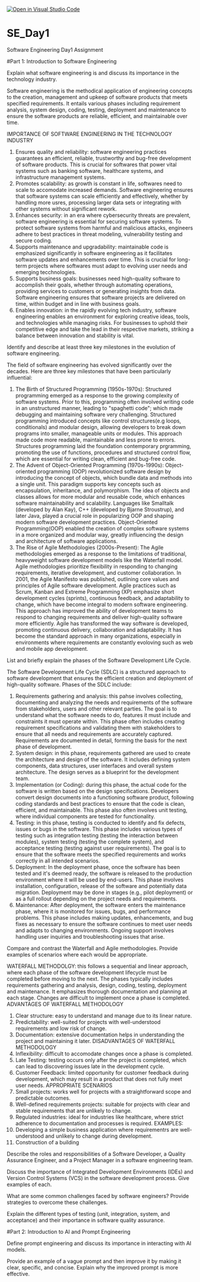 [![Open in Visual Studio Code](https://classroom.github.com/assets/open-in-vscode-2e0aaae1b6195c2367325f4f02e2d04e9abb55f0b24a779b69b11b9e10269abc.svg)](https://classroom.github.com/online_ide?assignment_repo_id=15560663&assignment_repo_type=AssignmentRepo)
# SE_Day1
Software Engineering Day1 Assignment

#Part 1: Introduction to Software Engineering

Explain what software engineering is and discuss its importance in the technology industry.

Software engineering is the methodical application of engineering concepts to the creation, management and upkeep of software products that meets specified requirements. It entails various phases including requirement analysis, system design, coding, testing, deployment and maintenance to ensure the software products are reliable, efficient, and maintainable over time.

IMPORTANCE OF SOFTWARE ENGINEERING IN THE TECHNOLOGY INDUSTRY
1. Ensures quality and reliability: software engineering practices guarantees an efficient, reliable, trustworthy and bug-free development of software products. This is crucial for softwares that power vital systems such as banking software, healthcare systems, and infrastructure management systems.
2. Promotes scalability: as growth is constant in life, softwares need to scale to accomodate increased demands. Software engineering ensures that software systems can scale efficiently and effectively, whether by handling more usres, processing larger data sets or integrating with other systems without significant rework.
3. Enhances security: in an era where cybersecurity threats are prevalent, software engineering is essential for securing software systems. To protect software systems from harmful and malicious attacks, engineers adhere to best practices in threat modeling, vulnerability testing and secure coding.
4. Supports maintenance and upgradability: maintainable code is emphasized significantly in software engineering as it facilitates software updates and enhancements over time. This is crucial for long-term projects where softwares must adapt to evolving user needs and emerging tecchnologies.
5. Supports business goals: businesses need high-quality software to accomplish their goals, whether through automating operations, providing services to customers or generating insights from data. Software engineering ensures that software projects are delivered on time, within budget and in line with business goals.
6. Enables innovation: in the rapidly evolving tech industry, software engineering enables an environment for exploring creative ideas, tools, and technologies while managing risks. For businesses to uphold their competitive edge and take the lead in their respective markets, striking a balance between innovation and stability is vital.     


Identify and describe at least three key milestones in the evolution of software engineering.

The field of software engineering has evolved significantly over the decades. Here are three key milestones that have been particularly influential:
1. The Birth of Structured Programming (1950s-1970s): Structured programming emerged as a response to the growing complexity of software systems. Prior to this, programming often involved writing code in an unstructured manner, leading to "spaghetti code"; which made debugging and maintaining software very challenging. Structured programming introduced concepts like control structures(e.g loops, conditionals) and modular design, allowing developers to break down programs into smaller, manageable units or modules. This approach made code more readable, maintainable and less prone to errors. Structures programming laid the foundation contemporary prgramming, promoting the use of functions, procedures and structured control flow, which are essential for writing clean, efficient and bug-free code.
2. The Advent of Object-Oriented Programming (1970s-1990s): Object-oriented programming (OOP) revolutionized software design by introducing the concept of objects, which bundle data and methods into a single unit. This paradigm supports key concepts such as encapsulation, inheritance, and polymorphism. The idea of objects and classes allows for more modular and reusable code, which enhances software maintainability and scalability. Languages like Smalltalk (developed by Alan Kay), C++ (developed by Bjarne Stroustrup), and later Java, played a crucial role in popularizing OOP and shaping modern software development practices. Object-Oriented Programming(OOP) enabled the creation of complex software systems in a more organized and modular way, greatly influencing the design and architecture of software applications.
3. The Rise of Agile Methodologies (2000s-Present): The Agile methodologies emerged as a response to the limitations of traditional, heavyweight software development models like the Waterfall model. Agile methodologies prioritize flexibility in responding to changing requirements, iterative development, and customer collaboration. In 2001, the Agile Manifesto was published, outlining core values and principles of Agile software development. Agile practices such as Scrum, Kanban and Extreme Programming (XP) emphasize short development cycles (sprints), continuous feedback, and adaptability to change, which have become integral to modern software engineering. This approach has improved the ability of development teams to respond to changing requirements and deliver high-quality software more efficiently. Agile has transformed the way software is developed, promoting continuous delivery, collaboration and adaptability. It has become the standard approach in many organizations, especially in environments where requirements are constantly evoloving such as web and mobile app development.  


List and briefly explain the phases of the Software Development Life Cycle.

The Software Development Life Cycle (SDLC) is a structured approach to software development that ensures the efficient creation and deployment of high-quality software. Phases of the SDLC include:
1. Requirements gathering and analysis: this pahse involves collecting, documenting and analyzing the needs and requirements of the software from stakeholders, users and other relevant parties. The goal is to understand what the software needs to do, features it must include and constraints it must operate within.  This phase often includes creating requirement specifications and validating them with stakeholders to ensure that all needs and requirements are accurately captured. Requirements are documented in detail, forming the basis for the next phase of development.
2. System design: in this phase, requirements gathered are used to create the architecture and design of the software. It includes defining system components, data structures, user interfaces and overall system architecture. The design serves as a blueprint for the development team.
3. Implementation (or Coding): during this phase, the actual code for the software is written based on the design specifications. Developers convert design documents into a functioning software product, following coding standards and best practices to ensure that the code is clean, efficient, and maintainable. This phase also often involves unit testing, where individual components are tested for functionality.
4. Testing: in this phase, testing is conducted to identify and fix defects, issues or bugs  in the software. This phase includes various types of testing such as integration testing (testing the interaction between modules), system testing (testing the complete system), and acceptance testing (testing against user requirements). The goal is to ensure that the software meets the specified requirements and works correctly in all intended scenarios.
5. Deployment: In the deployment phase, once the software has been tested and it's deemed ready, the software is released to the production environment where it will be used by end-users. This phase involves installation, configuration, release of the software and potentially data migration. Deployment may be done in stages (e.g., pilot deployment) or as a full rollout depending on the project needs and requirements.
6. Maintenance: After deployment, the software enters the maintenance phase, where it is monitored for issues, bugs, and performance problems. This phase includes making updates, enhancements, and bug fixes as necessary to ensure the software continues to meet user needs and adapts to changing environments. Ongoing support involves handling user inquiries and troubleshooting issues that arise.


Compare and contrast the Waterfall and Agile methodologies. Provide examples of scenarios where each would be appropriate.

WATERFALL METHODOLGY: this follows a sequential and linear approach, where each phase of the software development lifecycle must be completed before moving to the next. The phases typically includes requirements gathering and analysis, design, coding, testing, deployment and maintenance. It emphasizes thorough documentation and planning at each stage. Changes are difficult to implement once a phase is completed.
ADVANTAGES OF WATERFALL METHODOLOGY
1. Clear structure: easy to understand and manage due to its linear nature.
2. Predictability: well-suited for projects with well-understood requirements and low risk of change.
3. Documentation: extensive documentation helps in understanding the project and maintaining it later.
DISADVANTAGES OF WATERFALL METHODOLOGY
1. Inflexibility: difficult to accomodate changes once a phase is completed.
2. Late Testing: testing occurs only after the project is completed, which can lead to discovering issues late in the development cycle.
3. Customer Feedback: limited opportunity for customer feedback during development, which may result in a product that does not fully meet user needs.
APPROPRIATE SCENARIOS
1. Small projects: works well for projects with a straightforward scope and predictable outcomes.
2. Well-defined requirements projects: suitable for projects with clear and stable requirements that are unlikely to change.
3. Regulated industries: ideal for industries like healthcare, where strict adherence to documentation and processes is required.
EXAMPLES:
1. Developing a simple business application where requirementrs are well-understood and unlikely to change during development.
2. Construction of a building


Describe the roles and responsibilities of a Software Developer, a Quality Assurance Engineer, and a Project Manager in a software engineering team.


Discuss the importance of Integrated Development Environments (IDEs) and Version Control Systems (VCS) in the software development process. Give examples of each.


What are some common challenges faced by software engineers? Provide strategies to overcome these challenges.


Explain the different types of testing (unit, integration, system, and acceptance) and their importance in software quality assurance.


#Part 2: Introduction to AI and Prompt Engineering


Define prompt engineering and discuss its importance in interacting with AI models.


Provide an example of a vague prompt and then improve it by making it clear, specific, and concise. Explain why the improved prompt is more effective.

